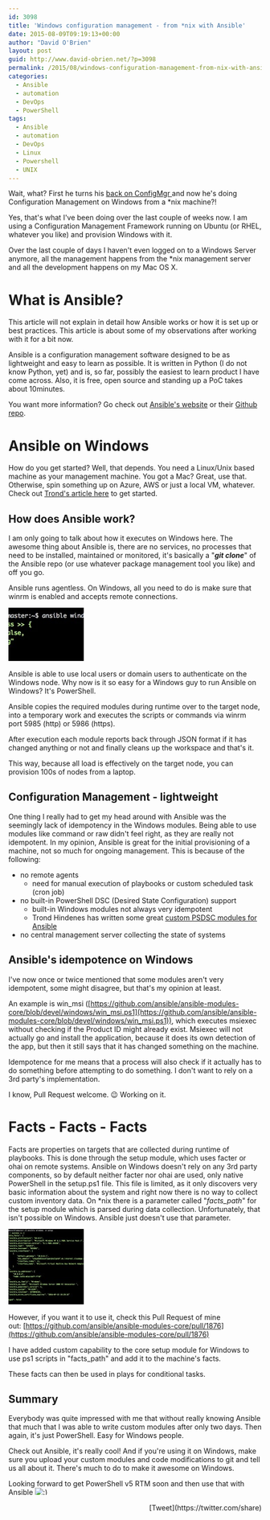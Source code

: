 ```yaml
---
id: 3098
title: 'Windows configuration management - from *nix with Ansible'
date: 2015-08-09T09:19:13+00:00
author: "David O'Brien"
layout: post
guid: http://www.david-obrien.net/?p=3098
permalink: /2015/08/windows-configuration-management-from-nix-with-ansible/
categories:
  - Ansible
  - automation
  - DevOps
  - PowerShell
tags:
  - Ansible
  - automation
  - DevOps
  - Linux
  - Powershell
  - UNIX
---
```

Wait, what? First he turns his [back on ConfigMgr ](http://www.david-obrien.net/2015/07/from-here-on-automating-the-universe/)and now he's doing Configuration Management on Windows from a *nix machine?!

Yes, that's what I've been doing over the last couple of weeks now. I am using a Configuration Management Framework running on Ubuntu (or RHEL, whatever you like) and provision Windows with it.
  
Over the last couple of days I haven't even logged on to a Windows Server anymore, all the management happens from the *nix management server and all the development happens on my Mac OS X.

# What is Ansible?

This article will not explain in detail how Ansible works or how it is set up or best practices. This article is about some of my observations after working with it for a bit now.

Ansible is a configuration management software designed to be as lightweight and easy to learn as possible. It is written in Python (I do not know Python, yet) and is, so far, possibly the easiest to learn product I have come across. Also, it is free, open source and standing up a PoC takes about 10minutes.
  
You want more information? Go check out [Ansible's website](http://www.ansible.com) or their [Github repo](http://github.com/ansible).

# Ansible on Windows

How do you get started? Well, that depends. You need a Linux/Unix based machine as your management machine. You got a Mac? Great, use that. Otherwise, spin something up on Azure, AWS or just a local VM, whatever. Check out [Trond's article here](http://hindenes.com/trondsworking/2015/02/21/megapost-getting-up-and-running-with-ansible-and-dsc/) to get started.

## How does Ansible work?

I am only going to talk about how it executes on Windows here. The awesome thing about Ansible is, there are no services, no processes that need to be installed, maintained or monitored, it's basically a "**_git clone_**" of the Ansible repo (or use whatever package management tool you like) and off you go.
  
Ansible runs agentless. On Windows, all you need to do is make sure that winrm is enabled and accepts remote connections.

[<img class="img-responsive aligncenter size-thumbnail wp-image-3102" src="/media/2015/08/2015-08-09_08-39-54-150x106.jpg" alt="2015-08-09_08-39-54" width="150" height="106" />](/media/2015/08/2015-08-09_08-39-54.jpg)
  
Ansible is able to use local users or domain users to authenticate on the Windows node. Why now is it so easy for a Windows guy to run Ansible on Windows? It's PowerShell.
  
Ansible copies the required modules during runtime over to the target node, into a temporary work and executes the scripts or commands via winrm port 5985 (http) or 5986 (https).
  
After execution each module reports back through JSON format if it has changed anything or not and finally cleans up the workspace and that's it.

This way, because all load is effectively on the target node, you can provision 100s of nodes from a laptop.

## Configuration Management - lightweight

One thing I really had to get my head around with Ansible was the seemingly lack of idempotency in the Windows modules. Being able to use modules like command or raw didn't feel right, as they are really not idempotent. In my opinion, Ansible is great for the initial provisioning of a machine, not so much for ongoing management. This is because of the following:

  * no remote agents 
      * need for manual execution of playbooks or custom scheduled task (cron job)
  * no built-in PowerShell DSC (Desired State Configuration) support 
      * built-in Windows modules not always very idempotent
      * Trond Hindenes has written some great [custom PSDSC modules for Ansible](https://github.com/trondhindenes/Ansible-win_dsc)
  * no central management server collecting the state of systems

## Ansible's idempotence on Windows

I've now once or twice mentioned that some modules aren't very idempotent, some might disagree, but that's my opinion at least.
  
An example is win_msi ([https://github.com/ansible/ansible-modules-core/blob/devel/windows/win_msi.ps1](https://github.com/ansible/ansible-modules-core/blob/devel/windows/win_msi.ps1)), which executes msiexec without checking if the Product ID might already exist. Msiexec will not actually go and install the application, because it does its own detection of the app, but then it still says that it has changed something on the machine.

Idempotence for me means that a process will also check if it actually has to do something before attempting to do something. I don't want to rely on a 3rd party's implementation.

I know, Pull Request welcome. 😉 Working on it.

# Facts - Facts - Facts

Facts are properties on targets that are collected during runtime of playbooks. This is done through the setup module, which uses facter or ohai on remote systems. Ansible on Windows doesn't rely on any 3rd party components, so by default neither facter nor ohai are used, only native PowerShell in the setup.ps1 file. This file is limited, as it only discovers very basic information about the system and right now there is no way to collect custom inventory data. On *nix there is a parameter called "_facts_path_" for the setup module which is parsed during data collection. Unfortunately, that isn't possible on Windows. Ansible just doesn't use that parameter.

[<img class="img-responsive aligncenter size-thumbnail wp-image-3101" src="/media/2015/08/2015-08-09_08-29-27-150x150.jpg" alt="2015-08-09_08-29-27" width="150" height="150" />](/media/2015/08/2015-08-09_08-29-27.jpg)
  
However, if you want it to use it, check this Pull Request of mine out: [https://github.com/ansible/ansible-modules-core/pull/1876](https://github.com/ansible/ansible-modules-core/pull/1876)

I have added custom capability to the core setup module for Windows to use ps1 scripts in "facts_path" and add it to the machine's facts.

These facts can then be used in plays for conditional tasks.

## Summary

Everybody was quite impressed with me that without really knowing Ansible that much that I was able to write custom modules after only two days. Then again, it's just PowerShell. Easy for Windows people.
  
Check out Ansible, it's really cool! And if you're using it on Windows, make sure you upload your custom modules and code modifications to git and tell us all about it. There's much to do to make it awesome on Windows.

Looking forward to get PowerShell v5 RTM soon and then use that with Ansible 
<img src="http://www.david-obrien.net/David/wp-includes/images/smilies/simple-smile.png" alt=":)" class="wp-smiley" style="height: 1em; max-height: 1em;" /> 

<div style="float: right; margin-left: 10px;">
  [Tweet](https://twitter.com/share)
</div>



